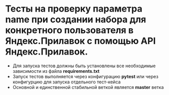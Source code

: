 ﻿# Тесты на проверку параметра name при создании набора для конкретного пользователя в Яндекс.Прилавок с помощью API Яндекс.Прилавок.
- Для запуска тестов должны быть установлены все необходимые зависимости из файла **requirements.txt**
- Запуск тестов выполняется через конфигурацию **pytest** или через конфигурцию для запуска отдельного тест-кейса
- Основной и единственной стабильной веткой является **master** ветка
